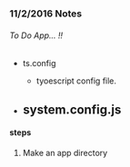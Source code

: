 ### 11/2/2016 Notes

###### To Do App... !!

* ts.config
  -  tyoescript config file.

* system.config.js
  -

#### steps

1. Make an app directory

